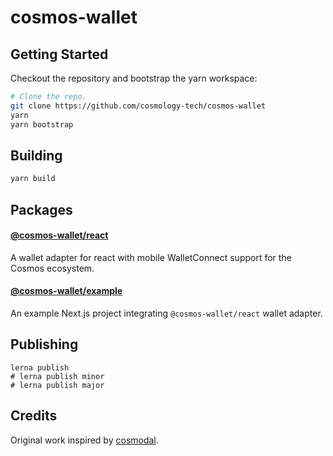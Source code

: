 # cosmos-wallet

## Getting Started

Checkout the repository and bootstrap the yarn workspace:

```sh
# Clone the repo.
git clone https://github.com/cosmology-tech/cosmos-wallet
yarn
yarn bootstrap
```

## Building

```sh
yarn build
```

## Packages

#### [@cosmos-wallet/react](packages/react)

A wallet adapter for react with mobile WalletConnect support for the Cosmos ecosystem.

#### [@cosmos-wallet/example](packages/example)

An example Next.js project integrating `@cosmos-wallet/react` wallet adapter.

## Publishing

```
lerna publish
# lerna publish minor
# lerna publish major
```

## Credits

Original work inspired by [cosmodal](https://github.com/chainapsis/cosmodal).
